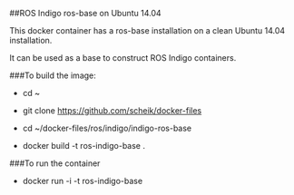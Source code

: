 ##ROS Indigo ros-base on Ubuntu 14.04

This docker container has a ros-base installation on a clean Ubuntu 14.04 installation.

It can be used as a base to construct ROS Indigo containers.

###To build the image:

- cd ~

- git clone https://github.com/scheik/docker-files

- cd ~/docker-files/ros/indigo/indigo-ros-base

- docker build -t ros-indigo-base .

###To run the container

- docker run -i -t ros-indigo-base
